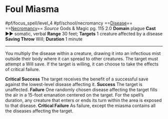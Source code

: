 # Foul Miasma
#pf/focus_spell/level_4 #pf/school/necromancy 
==[Disease](../../../Traits/Disease.md)== ==[Necromancy](../../../Traits/Necromancy.md)==
*Source* Gods & Magic pg. 115 2.0
**Domain** plague
**Cast** ►► somatic, verbal
**Range** 30 feet; **Targets** 1 creature affected by a disease
**Saving Throw** Will; **Duration** 1 minute

---
You multiply the disease within a creature, drawing it into an infectious mist outside their body where it can spread to other creatures. The target must attempt a Will save. If the target is willing, it can choose to take the effects of critical failure.

**Critical Success** The target receives the benefit of a successful save against the lowest-level disease affecting it.
**Success** The target is unaffected.
**Failure** One randomly chosen disease affecting the target fills the air in a 15-foot emanation centered on the target. For the spell’s duration, any creature that enters or ends its turn within the area is exposed to that disease.
**Critical Failure** As failure, except the miasma contains all the diseases affecting the target.